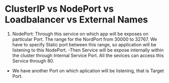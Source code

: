 # ClusterIP vs NodePort vs Loadbalancer vs External Names

1. NodePort: Through this service on which app will be exposes on particular Port.
The range for the NordPort from 30000 to 32767.
We have to specify Static port between this range, so application will be listening to this NodePort.
-Then Service will be expose internally within the cluster through Internal Service Port. All the sevices can access this Service through 80.
- We have another Port on which aplication will be listening, that is Target Port.

